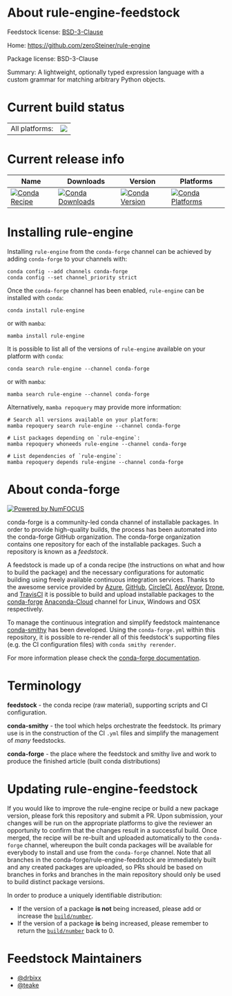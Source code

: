 About rule-engine-feedstock
===========================

Feedstock license: [BSD-3-Clause](https://github.com/conda-forge/rule-engine-feedstock/blob/main/LICENSE.txt)

Home: https://github.com/zeroSteiner/rule-engine

Package license: BSD-3-Clause

Summary: A lightweight, optionally typed expression language with a custom grammar for matching arbitrary Python objects.

Current build status
====================


<table><tr><td>All platforms:</td>
    <td>
      <a href="https://dev.azure.com/conda-forge/feedstock-builds/_build/latest?definitionId=16537&branchName=main">
        <img src="https://dev.azure.com/conda-forge/feedstock-builds/_apis/build/status/rule-engine-feedstock?branchName=main">
      </a>
    </td>
  </tr>
</table>

Current release info
====================

| Name | Downloads | Version | Platforms |
| --- | --- | --- | --- |
| [![Conda Recipe](https://img.shields.io/badge/recipe-rule--engine-green.svg)](https://anaconda.org/conda-forge/rule-engine) | [![Conda Downloads](https://img.shields.io/conda/dn/conda-forge/rule-engine.svg)](https://anaconda.org/conda-forge/rule-engine) | [![Conda Version](https://img.shields.io/conda/vn/conda-forge/rule-engine.svg)](https://anaconda.org/conda-forge/rule-engine) | [![Conda Platforms](https://img.shields.io/conda/pn/conda-forge/rule-engine.svg)](https://anaconda.org/conda-forge/rule-engine) |

Installing rule-engine
======================

Installing `rule-engine` from the `conda-forge` channel can be achieved by adding `conda-forge` to your channels with:

```
conda config --add channels conda-forge
conda config --set channel_priority strict
```

Once the `conda-forge` channel has been enabled, `rule-engine` can be installed with `conda`:

```
conda install rule-engine
```

or with `mamba`:

```
mamba install rule-engine
```

It is possible to list all of the versions of `rule-engine` available on your platform with `conda`:

```
conda search rule-engine --channel conda-forge
```

or with `mamba`:

```
mamba search rule-engine --channel conda-forge
```

Alternatively, `mamba repoquery` may provide more information:

```
# Search all versions available on your platform:
mamba repoquery search rule-engine --channel conda-forge

# List packages depending on `rule-engine`:
mamba repoquery whoneeds rule-engine --channel conda-forge

# List dependencies of `rule-engine`:
mamba repoquery depends rule-engine --channel conda-forge
```


About conda-forge
=================

[![Powered by
NumFOCUS](https://img.shields.io/badge/powered%20by-NumFOCUS-orange.svg?style=flat&colorA=E1523D&colorB=007D8A)](https://numfocus.org)

conda-forge is a community-led conda channel of installable packages.
In order to provide high-quality builds, the process has been automated into the
conda-forge GitHub organization. The conda-forge organization contains one repository
for each of the installable packages. Such a repository is known as a *feedstock*.

A feedstock is made up of a conda recipe (the instructions on what and how to build
the package) and the necessary configurations for automatic building using freely
available continuous integration services. Thanks to the awesome service provided by
[Azure](https://azure.microsoft.com/en-us/services/devops/), [GitHub](https://github.com/),
[CircleCI](https://circleci.com/), [AppVeyor](https://www.appveyor.com/),
[Drone](https://cloud.drone.io/welcome), and [TravisCI](https://travis-ci.com/)
it is possible to build and upload installable packages to the
[conda-forge](https://anaconda.org/conda-forge) [Anaconda-Cloud](https://anaconda.org/)
channel for Linux, Windows and OSX respectively.

To manage the continuous integration and simplify feedstock maintenance
[conda-smithy](https://github.com/conda-forge/conda-smithy) has been developed.
Using the ``conda-forge.yml`` within this repository, it is possible to re-render all of
this feedstock's supporting files (e.g. the CI configuration files) with ``conda smithy rerender``.

For more information please check the [conda-forge documentation](https://conda-forge.org/docs/).

Terminology
===========

**feedstock** - the conda recipe (raw material), supporting scripts and CI configuration.

**conda-smithy** - the tool which helps orchestrate the feedstock.
                   Its primary use is in the construction of the CI ``.yml`` files
                   and simplify the management of *many* feedstocks.

**conda-forge** - the place where the feedstock and smithy live and work to
                  produce the finished article (built conda distributions)


Updating rule-engine-feedstock
==============================

If you would like to improve the rule-engine recipe or build a new
package version, please fork this repository and submit a PR. Upon submission,
your changes will be run on the appropriate platforms to give the reviewer an
opportunity to confirm that the changes result in a successful build. Once
merged, the recipe will be re-built and uploaded automatically to the
`conda-forge` channel, whereupon the built conda packages will be available for
everybody to install and use from the `conda-forge` channel.
Note that all branches in the conda-forge/rule-engine-feedstock are
immediately built and any created packages are uploaded, so PRs should be based
on branches in forks and branches in the main repository should only be used to
build distinct package versions.

In order to produce a uniquely identifiable distribution:
 * If the version of a package **is not** being increased, please add or increase
   the [``build/number``](https://docs.conda.io/projects/conda-build/en/latest/resources/define-metadata.html#build-number-and-string).
 * If the version of a package **is** being increased, please remember to return
   the [``build/number``](https://docs.conda.io/projects/conda-build/en/latest/resources/define-metadata.html#build-number-and-string)
   back to 0.

Feedstock Maintainers
=====================

* [@drbixx](https://github.com/drbixx/)
* [@teake](https://github.com/teake/)

